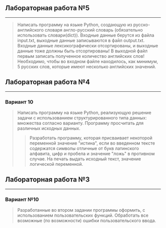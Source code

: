 
## Лабораторная работа №5

---

>Написать программу на языке Python, создающую 
из русско-английского словаря англо-русский словарь
(обязательно использовать словари(dict)). 
Входные данные берутся из файла input.txt, 
выходные данные записываются в файл output.txt. 
Входные данные лексикографически отсортированы, 
и выходные данные тоже должны быть отсортированы! 
В выходной файл первым записать 
полученное количество английских слов!
Необходимо, чтобы во входном файле находилось, 
как минимум, 5 русских слов, которые имеют 
несколько английских значений.

## Лабораторная работа №4

---

### Вариант 10

>Написать программу на языке Python, реализующую 
решение задачи с использованием структурированного типа данных: множества 
согласно варианту. Программу просчитать для различных исходных данных.
>>Разработать программу, которая присваивает некоторой переменной значение 
"истина", если во введенном тексте содержатся символы отличные от 
букв латинского алфавита, цифр и пробела и значение "ложь" в противном случае. 
На печать выдать исходный текст, значение логической переменной.

## Лабораторная работа №3

---

### Вариант №10

>Разработанные во втором задании программы оформить,
>с использованием пользовательских функций. Обработать 
>все возможные (по возможности) ошибки пользовательского ввода.
